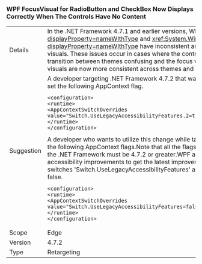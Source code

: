 ### WPF FocusVisual for RadioButton and CheckBox Now Displays Correctly When The Controls Have No Content

|   |   |
|---|---|
|Details|In the .NET Framework 4.7.1 and earlier versions, WPF <xref:System.Windows.Controls.CheckBox?displayProperty=nameWIthType> and <xref:System.Windows.Controls.RadioButton?displayProperty=nameWIthType> have inconsistent and, in Classic and High Contrast themes, incorrect focus visuals.  These issues occur in cases where the controls do not have any content set.  This can make the transition between themes confusing and the focus visual hard to see. In the .NET Framework 4.7.2, these visuals are now more consistent across themes and more easily visible in Classic and High Contrast themes.|
|Suggestion|A developer targeting .NET Framework 4.7.2 that wants to revert to the behavior in .NET 4.7.1 will need to set the following AppContext flag.<pre><code class="lang-xml">&lt;configuration&gt;&#13;&#10;&lt;runtime&gt;&#13;&#10;&lt;AppContextSwitchOverrides value=&quot;Switch.UseLegacyAccessibilityFeatures.2=true;&quot;/&gt;&#13;&#10;&lt;/runtime&gt;&#13;&#10;&lt;/configuration&gt;&#13;&#10;</code></pre>A developer who wants to utilize this change while targeting a framework version below .NET 4.7.2 must set the following AppContext flags.Note that all the flags must be set appropriately and the installed version of the .NET Framework must be 4.7.2 or greater.WPF applications are required to opt in to all earlier accessibility improvements to get the latest improvements. To do this, ensure that both the AppContext switches 'Switch.UseLegacyAccessibilityFeatures' and 'Switch.UseLegacyAccessibilityFeatures.2' are set to false.<pre><code class="lang-xml">&lt;configuration&gt;&#13;&#10;&lt;runtime&gt;&#13;&#10;&lt;AppContextSwitchOverrides value=&quot;Switch.UseLegacyAccessibilityFeatures=false;Switch.UseLegacyAccessibilityFeatures.2=false;&quot;/&gt;&#13;&#10;&lt;/runtime&gt;&#13;&#10;&lt;/configuration&gt;&#13;&#10;</code></pre>|
|Scope|Edge|
|Version|4.7.2|
|Type|Retargeting|

